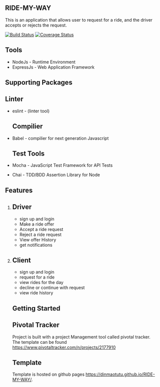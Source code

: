 ## RIDE-MY-WAY

This is an application that allows user to request for a ride, and the driver accepts or rejects the request.

[![Build Status](https://travis-ci.org/DinmaOtutu/RIDE-MY-WAY.svg?branch=develop)](https://travis-ci.org/DinmaOtutu/RIDE-MY-WAY) 
[![Coverage Status](https://coveralls.io/repos/github/DinmaOtutu/RIDE-MY-WAY/badge.svg?branch=develop)](https://coveralls.io/github/DinmaOtutu/RIDE-MY-WAY?branch=develop) 

## Tools
* NodeJs - Runtime Environment
* ExpressJs - Web Application Framework

## Supporting Packages

   ## Linter
* eslint - (linter tool)

   ## Compilier
* Babel - compilier for next generation Javascript
   
   ## Test Tools
* Mocha - JavaScript Test Framework for API Tests
* Chai - TDD/BDD Assertion Library for Node


## Features

1. ## Driver
     * sign up and login
     *  Make a ride offer
     *  Accept a ride request
     *  Reject a ride request
     *  View offer History
     *  get notifications
    
 2. ## Client
      *  sign up and login
      *  request for a ride
      *  view rides for the day
      *  decline or continue with request
      *  view ride history
     
     
     ## Getting Started

     ## Pivotal Tracker
     Project is built with a project Management tool called pivotal tracker. The template can be found 
     https://www.pivotaltracker.com/n/projects/2177910

     ## Template

     Template is hosted on github pages https://dinmaotutu.github.io/RIDE-MY-WAY/.
     

